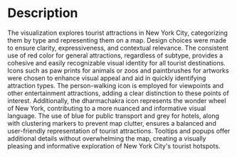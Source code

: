 # Description 
The visualization explores tourist attractions in New York City, categorizing them by type and representing them on a map. Design choices were made to ensure clarity, expressiveness, and contextual relevance. The consistent use of red color for general attractions, regardless of subtype, provides a cohesive and easily recognizable visual identity for all tourist destinations. Icons such as paw prints for animals or zoos and paintbrushes for artworks were chosen to enhance visual appeal and aid in quickly identifying attraction types. The person-walking icon is employed for viewpoints and other entertainment attractions, adding a clear distinction to these points of interest. Additionally, the dharmachakra icon represents the wonder wheel of New York, contributing to a more nuanced and informative visual language. The use of blue for public transport and grey for hotels, along with clustering markers to prevent map clutter, ensures a balanced and user-friendly representation of tourist attractions. Tooltips and popups offer additional details without overwhelming the map, creating a visually pleasing and informative exploration of New York City's tourist hotspots.
